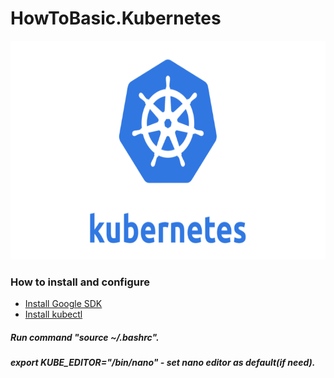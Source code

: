 # HowToBasic.Kubernetes
<p align="center">
  <img width="780" height="350" src="https://github.com/Simp1y/HowToBasic.-Kubernetes/blob/master/img/Kubernetes_New.png">
</p>

### How to install and configure
- [Install Google SDK](https://cloud.google.com/sdk/docs/)
- [Install kubectl](https://kubernetes.io/docs/tasks/tools/install-kubectl/#install-kubectl-on-linux)
##### Run command "source ~/.bashrc".
##### export KUBE_EDITOR="/bin/nano" - set nano editor as default(if need).

